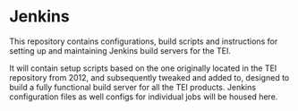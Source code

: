 # Jenkins
This repository contains configurations, build scripts and instructions for setting up and maintaining Jenkins build servers for the TEI.

It will contain setup scripts based on the one originally located in the TEI repository from 2012, and subsequently tweaked and added to, designed to build a fully functional build server for all the TEI products. Jenkins configuration files as well configs for individual jobs will be housed here.
